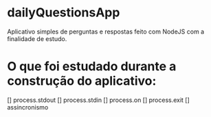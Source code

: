 # dailyQuestionsApp
Aplicativo simples de perguntas e respostas feito com NodeJS com a finalidade de estudo.

# O que foi estudado durante a construção do aplicativo:

[] process.stdout
[] process.stdin
[] process.on
[] process.exit
[] assincronismo

